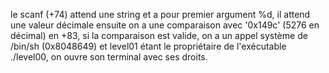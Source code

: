 le scanf (+74) attend une string et a pour premier argument %d, il attend une valeur décimale
ensuite on a une comparaison avec '0x149c' (5276 en décimal) en +83, si la comparaison est valide, on a un appel système de /bin/sh (0x8048649) et level01 étant le propriétaire de l'exécutable ./level00, on ouvre son terminal avec ses droits.
